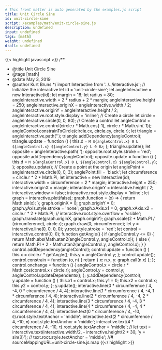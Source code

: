 ```yaml
---
# This front matter is auto generated by the examples.js script
title: Unit Circle Sine
id: unit-circle-sine
script: /examples/math/unit-circle-sine.js
description: undefined
input: undefined
tags: [math]
weight: undefined
draft: undefined
---
```


{{< highlight javascript >}}
/**
* @title Unit Circle Sine
* @tags [math]
* @date May 3, 2019
* @author Kurt Bruns
*/
import Interactive from '../../interactive.js';
// Initialize the interactive
let id = 'unit-circle-sine';
let angleInteractive = new Interactive(id);
let margin = 18;
let radius = 80;
angleInteractive.width = 2 * radius + 2 * margin;
angleInteractive.height = 250;
angleInteractive.originX = angleInteractive.width / 2;
angleInteractive.originY = angleInteractive.height / 2;
angleInteractive.root.style.display = 'inline';
// Create a circle
let circle = angleInteractive.circle(0, 0, 80);
// Create a control
let angleControl = angleInteractive.control(circle.r * Math.cos(-1), circle.r * Math.sin(-1));
angleControl.constrainToCircle(circle.cx, circle.cy, circle.r);
let triangle = angleInteractive.path('');
triangle.addDependency(angleControl);
triangle.update = function () {
    this.d = `M ${angleControl.x} 0 L ${angleControl.x} ${angleControl.y} L 0 0z`;
};
triangle.update();
let opposite = angleInteractive.path('');
opposite.root.style.stroke = 'red';
opposite.addDependency(angleControl);
opposite.update = function () {
    this.d = `M ${angleControl.x} 0 L ${angleControl.x} ${angleControl.y}`;
};
opposite.update();
// Create a point at the origin
let anglePoint = angleInteractive.circle(0, 0, 3);
anglePoint.fill = 'black';
let circumference = circle.r * 2 * Math.PI;
let interactive = new Interactive(id);
interactive.width = circumference + 2 * margin;
interactive.height = 250;
interactive.originX = margin;
interactive.originY = interactive.height / 2;
interactive.window = false;
interactive.root.style.display = 'inline';
let graph = interactive.plot(false);
graph.function = (x) => { return Math.sin(x); };
graph.originX = 0;
graph.originY = 0;
graph.yAxis.style.stroke = 'none';
graph.xAxis.x1 = 0;
graph.xAxis.x2 = circle.r * 2 * Math.PI;
// interactive.root.style.overflow = 'visible';
graph.translate(graph.originX, graph.originY);
graph.scale(2 * Math.PI / (circumference), circle.r);
graph.draw(0, circumference);
let y = interactive.line(0, 0, 0, 0);
y.root.style.stroke = 'red';
let control = interactive.control(0, 0);
function getAngle() {
    if (angleControl.y <= 0) {
        return Math.abs(Math.atan2(angleControl.y, angleControl.x));
    }
    else {
        return Math.PI * 2 - Math.atan2(angleControl.y, angleControl.x);
    }
}
control.addDependency(angleControl);
control.update = function () {
    this.x = circle.r * getAngle();
    this.y = angleControl.y;
};
control.update();
control.constrain = function (o, n) {
    return { x: n.x, y: graph.call(n.x) };
};
control.onchange = function () {
    angleControl.x = circle.r * Math.cos(control.x / circle.r);
    angleControl.y = control.y;
    angleControl.updateDependents();
};
y.addDependency(control);
y.update = function () {
    this.x1 = control.x;
    this.y1 = 0;
    this.x2 = control.x;
    this.y2 = control.y;
};
y.update();
interactive.line(0 * circumference / 4, -4, 0 * circumference / 4, 4);
interactive.line(1 * circumference / 4, -4, 1 * circumference / 4, 4);
interactive.line(2 * circumference / 4, -4, 2 * circumference / 4, 4);
interactive.line(3 * circumference / 4, -4, 3 * circumference / 4, 4);
interactive.line(4 * circumference / 4, -4, 4 * circumference / 4, 4);
interactive.text(0 * circumference / 4, -10, `0`).root.style.textAnchor = 'middle';
interactive.text(2 * circumference / 4, -10, `π`).root.style.textAnchor = 'middle';
interactive.text(4 * circumference / 4, -10, `τ`).root.style.textAnchor = 'middle';
// let text = interactive.text(interactive.width/2, - interactive.height/2 + 30, 'y = sin(θ)');
// text.root.style.textAnchor = 'middle';
//# sourceMappingURL=unit-circle-sine.js.map
{{</ highlight >}}

